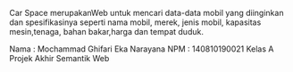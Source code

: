 Car Space merupakanWeb untuk mencari data-data mobil yang diinginkan dan spesifikasinya seperti nama mobil, merek, jenis mobil, kapasitas mesin,tenaga, bahan bakar,harga dan tempat duduk.

Nama : Mochammad Ghifari Eka Narayana
NPM : 140810190021
Kelas A
Projek Akhir Semantik Web
